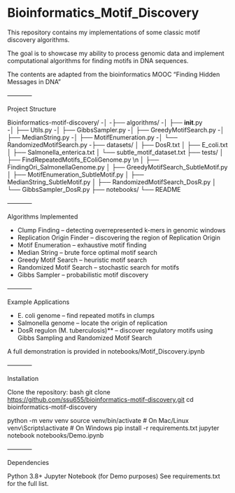 # Bioinformatics_Motif_Discovery
This repository contains my implementations of some classic motif discovery algorithms. 

The goal is to showcase my ability to process genomic data and implement computational algorithms for finding motifs in DNA sequences.

The contents are adapted from the bioinformatics MOOC “Finding Hidden Messages in DNA” 

————

Project Structure

Bioinformatics-motif-discovery/
-│
-├── algorithms/ 
-│   ├── __init__.py  
-│   ├── Utils.py 
-│   ├── GibbsSampler.py 
-│   ├── GreedyMotifSearch.py 
-│   ├── MedianString.py 
-│   ├── MotifEnumeration.py 
-│   └── RandomizedMotifSearch.py 
-├── datasets/
│   ├── DosR.txt
│   ├── E_coli.txt
│   ├── Salmonella_enterica.txt
│   └── subtle_motif_dataset.txt
├── tests/
│   ├── FindRepeatedMotifs_EColiGenome.py \n
│   ├── FindingOri_SalmonellaGenome.py
│   ├── GreedyMotifSearch_SubtleMotif.py
│   ├── MotifEnumeration_SubtleMotif.py
│   ├── MedianString_SubtleMotif.py
│   ├── RandomizedMotifSearch_DosR.py
│   └── GibbsSampler_DosR.py
├── notebooks/
└── README

————

Algorithms Implemented

- Clump Finding  		– detecting overrepresented k-mers in genomic windows  
- Replication Origin Finder  – discovering the region of Replication Origin  
- Motif Enumeration 		– exhaustive motif finding 
- Median String 		– brute force optimal motif search  
- Greedy Motif Search 	– heuristic motif search  
- Randomized Motif Search – stochastic search for motifs  
- Gibbs Sampler 		– probabilistic motif discovery  

————

Example Applications

- E. coli genome – find repeated motifs in clumps  
- Salmonella genome – locate the origin of replication  
- DosR regulon (M. tuberculosis)** – discover regulatory motifs using Gibbs Sampling and Randomized Motif Search  

A full demonstration is provided in notebooks/Motif_Discovery.ipynb

————

Installation

Clone the repository:
bash
git clone https://github.com/ssu655/bioinformatics-motif-discovery.git
cd bioinformatics-motif-discovery

python -m venv venv
source venv/bin/activate   # On Mac/Linux
venv\Scripts\activate      # On Windows
pip install -r requirements.txt
jupyter notebook notebooks/Demo.ipynb

————

Dependencies

Python 3.8+
Jupyter Notebook (for Demo purposes)
See requirements.txt for the full list.

